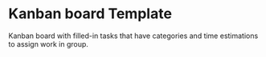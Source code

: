 # Kanban board Template
Kanban board with filled-in tasks that have categories and time estimations to assign work in group.
